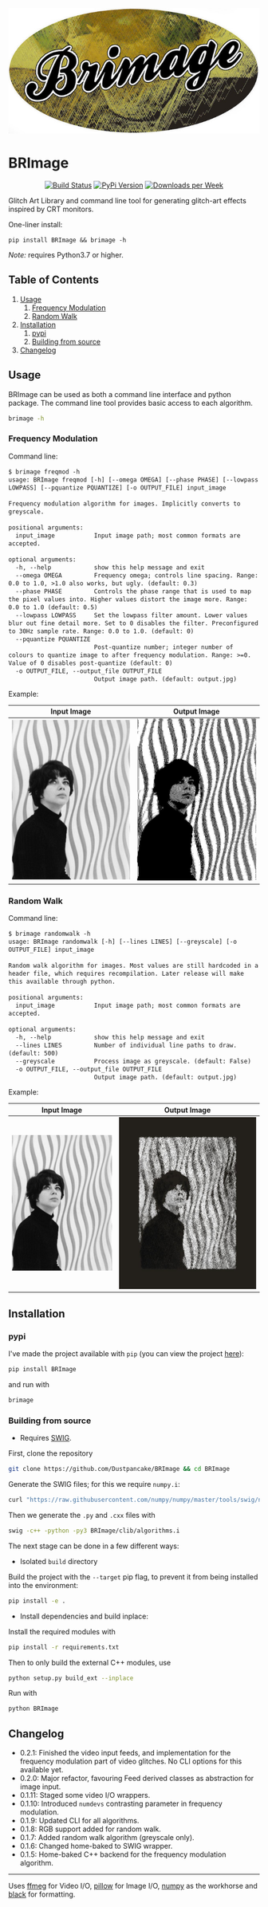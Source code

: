 <p align="center">
  <img alt="BRImage" src="https://github.com/Dustpancake/BRImage/blob/master/banner-image.jpg">
</p>


# BRImage

<p align="center">
<a href="https://github.com/dustpancake/BRImage/workflows/Build/"><img alt="Build Status" src="https://github.com/dustpancake/BRImage/workflows/Build/badge.svg"></a>
<a href="https://pypi.python.org/pypi/BRImage/"><img alt="PyPi Version" src="https://img.shields.io/pypi/v/brimage.svg"></a>
<a href="https://pypi.python.org/pypi/BRImage/"><img alt="Downloads per Week" src="https://img.shields.io/pypi/dw/brimage.svg"></a>
</p>


Glitch Art Library and command line tool for generating glitch-art effects inspired by CRT monitors.

One-liner install:
```
pip install BRImage && brimage -h
```
*Note:* requires Python3.7 or higher.

<!--BEGIN TOC-->
## Table of Contents
1. [Usage](#toc-sub-tag-0)
	1. [Frequency Modulation](#toc-sub-tag-1)
	2. [Random Walk](#toc-sub-tag-2)
2. [Installation](#toc-sub-tag-3)
	1. [pypi](#toc-sub-tag-4)
	2. [Building from source](#toc-sub-tag-5)
3. [Changelog](#toc-sub-tag-6)
<!--END TOC-->

## Usage <a name="toc-sub-tag-0"></a>
BRImage can be used as both a command line interface and python package. The command line tool provides basic access to each algorithm.

```bash
brimage -h
```

### Frequency Modulation <a name="toc-sub-tag-1"></a>
Command line:
```
$ brimage freqmod -h
usage: BRImage freqmod [-h] [--omega OMEGA] [--phase PHASE] [--lowpass LOWPASS] [--pquantize PQUANTIZE] [-o OUTPUT_FILE] input_image

Frequency modulation algorithm for images. Implicitly converts to greyscale.

positional arguments:
  input_image           Input image path; most common formats are accepted.

optional arguments:
  -h, --help            show this help message and exit
  --omega OMEGA         Frequency omega; controls line spacing. Range: 0.0 to 1.0, >1.0 also works, but ugly. (default: 0.3)
  --phase PHASE         Controls the phase range that is used to map the pixel values into. Higher values distort the image more. Range: 0.0 to 1.0 (default: 0.5)
  --lowpass LOWPASS     Set the lowpass filter amount. Lower values blur out fine detail more. Set to 0 disables the filter. Preconfigured to 30Hz sample rate. Range: 0.0 to 1.0. (default: 0)
  --pquantize PQUANTIZE
                        Post-quantize number; integer number of colours to quantize image to after frequency modulation. Range: >=0. Value of 0 disables post-quantize (default: 0)
  -o OUTPUT_FILE, --output_file OUTPUT_FILE
                        Output image path. (default: output.jpg)
```
Example:

Input Image            |  Output Image
:-------------------------:|:-------------------------:
![](https://github.com/Dustpancake/BRImage/blob/master/examples/sample-image.jpg)  |  ![](https://github.com/Dustpancake/BRImage/blob/master/examples/freqmod.jpg)

### Random Walk <a name="toc-sub-tag-2"></a>
Command line:
```
$ brimage randomwalk -h
usage: BRImage randomwalk [-h] [--lines LINES] [--greyscale] [-o OUTPUT_FILE] input_image

Random walk algorithm for images. Most values are still hardcoded in a header file, which requires recompilation. Later release will make this available through python.

positional arguments:
  input_image           Input image path; most common formats are accepted.

optional arguments:
  -h, --help            show this help message and exit
  --lines LINES         Number of individual line paths to draw. (default: 500)
  --greyscale           Process image as greyscale. (default: False)
  -o OUTPUT_FILE, --output_file OUTPUT_FILE
                        Output image path. (default: output.jpg)
```
Example:

Input Image            |  Output Image
:-------------------------:|:-------------------------:
![](https://github.com/Dustpancake/BRImage/blob/master/examples/sample-image.jpg)  |  ![](https://github.com/Dustpancake/BRImage/blob/master/examples/randomwalk.jpg)

## Installation <a name="toc-sub-tag-3"></a>

### pypi <a name="toc-sub-tag-4"></a>
I've made the project available with `pip` (you can view the project [here](https://pypi.org/project/BRImage/)):
```bash
pip install BRImage
```

and run with
```bash
brimage
```

### Building from source <a name="toc-sub-tag-5"></a>
- Requires [SWIG](http://swig.org/).

First, clone the repository
```bash
git clone https://github.com/Dustpancake/BRImage && cd BRImage
```

Generate the SWIG files; for this we require `numpy.i`:
```bash
curl "https://raw.githubusercontent.com/numpy/numpy/master/tools/swig/numpy.i" > BRImage/clib/numpy.i
```
Then we generate the `.py` and `.cxx` files with
```bash
swig -c++ -python -py3 BRImage/clib/algorithms.i
```
The next stage can be done in a few different ways:

- Isolated `build` directory

Build the project with the `--target` pip flag, to prevent it from being installed into the environment:
```bash
pip install -e .
```

- Install dependencies and build inplace:

Install the required modules with
```bash
pip install -r requirements.txt
```
Then to only build the external C++ modules, use
```bash
python setup.py build_ext --inplace
```
Run with
```bash
python BRImage
```

## Changelog <a name="toc-sub-tag-6"></a>

- 0.2.1: Finished the video input feeds, and implementation for the frequency modulation part of video glitches. No CLI options for this available yet.
- 0.2.0: Major refactor, favouring Feed derived classes as abstraction for image input.
- 0.1.11: Staged some video I/O wrappers.
- 0.1.10: Introduced `numdevs` contrasting parameter in frequency modulation.
- 0.1.9: Updated CLI for all algorithms.
- 0.1.8: RGB support added for random walk.
- 0.1.7: Added random walk algorithm (greyscale only).
- 0.1.6: Changed home-baked to SWIG wrapper.
- 0.1.5: Home-baked C++ backend for the frequency modulation algorithm.

---

Uses [ffmeg](https://github.com/kkroening/ffmpeg-python) for Video I/O, [pillow](https://github.com/python-pillow/Pillow) for Image I/O, [numpy](https://github.com/numpy/numpy) as the workhorse and [black](https://github.com/psf/black) for formatting.
